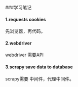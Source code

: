 ###学习笔记

####  1.requests  cookies
先浏览器，再代码。


#### 2.webdriver
webdriver 需要API 


#### 3.scrapy  save data to database
scrapy需要 中间件，代理中间件。
